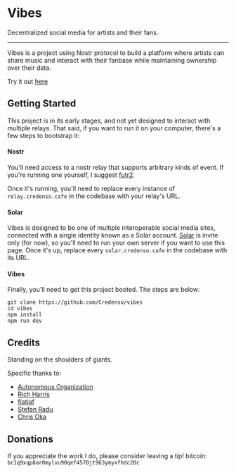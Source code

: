 # Vibes
Decentralized social media for artists and their fans.

---

Vibes is a project using Nostr protocol to build a 
platform where artists can share music and interact
with their fanbase while maintaining ownership over
their data. 

Try it out [here](https://solar.credenso.cafe/vibes/)

## Getting Started
This project is in its early stages, and not yet
designed to interact with multiple relays. That said,
if you want to run it on your computer, there's a few
steps to bootstrap it:

#### Nostr
You'll need access to a nostr relay that supports arbitrary
kinds of event. If you're running one yourself, I suggest [futr2](https://github.com/AutonomousOrganization/futr2). 

Once it's running, you'll need to replace every instance of
`relay.credenso.cafe` in the codebase with your relay's URL.

#### Solar
Vibes is designed to be one of multiple interoperable social
media sites, connected with a single identity known as a Solar
account. [Solar](https://github.com/Credenso/solar) is invite only (for now), so you'll need to run 
your own server if you want to use this page. Once it's up,
replace every `solar.credenso.cafe` in the codebase with its
URL.

#### Vibes
Finally, you'll need to get this project booted. The steps
are below:
```
git clone https://github.com/Credenso/vibes
cd vibes
npm install
npm run dev
```

## Credits
Standing on the shoulders of giants.

Specific thanks to:
- [Autonomous Organization](https://github.com/AutonomousOrganization)
- [Rich Harris](https://github.com/Rich-Harris)
- [fiatjaf](https://fiatjaf.com/)
- [Stefan Radu](https://github.com/Stefan-Radu)
- [Chris Oka](https://github.com/ChristopherOka)

## Donations
If you appreciate the work I do, please consider leaving a tip!
bitcoin: `bc1q9xqp8ar0mylvu90qef4570jt963ymyxfhdc20c`
